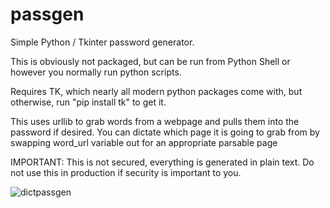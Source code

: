 # passgen

Simple Python / Tkinter password generator.

This is obviously not packaged, but can be run from Python Shell or however you normally run python scripts.

Requires TK, which nearly all modern python packages come with, but otherwise, run "pip install tk" to get it.

This uses urllib to grab words from a webpage and pulls them into the password if desired.
You can dictate which page it is going to grab from by swapping word_url variable out for an appropriate parsable page

IMPORTANT: This is not secured, everything is generated in plain text. Do not use this in production if security is important to you.


![dictpassgen](https://user-images.githubusercontent.com/30908995/155023164-205dbb40-12eb-4dde-8887-3fa53354517b.png)
